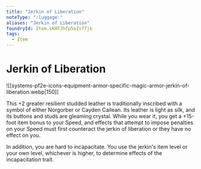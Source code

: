 ```yaml
---
title: "Jerkin of Liberation"
noteType: ":luggage:"
aliases: "Jerkin of Liberation"
foundryId: Item.sKHTJhfp5oZsfTjk
tags:
  - Item
---
```


# Jerkin of Liberation
![[systems-pf2e-icons-equipment-armor-specific-magic-armor-jerkin-of-liberation.webp|150]]

This +2 greater resilient studded leather is traditionally inscribed with a symbol of either Norgorber or Cayden Cailean. Its leather is light as silk, and its buttons and studs are gleaming crystal. While you wear it, you get a +15-foot item bonus to your Speed, and effects that attempt to impose penalties on your Speed must first counteract the jerkin of liberation or they have no effect on you.

In addition, you are hard to incapacitate. You use the jerkin's item level or your own level, whichever is higher, to determine effects of the incapacitation trait.
